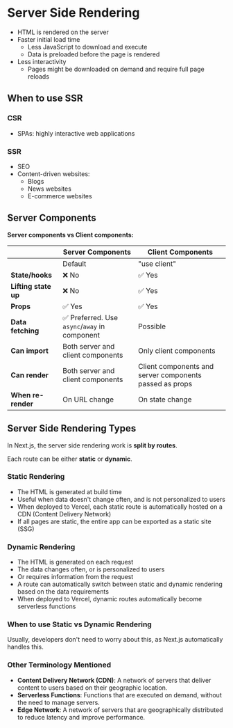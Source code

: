 # Server Side Rendering

- HTML is rendered on the server
- Faster initial load time
  - Less JavaScript to download and execute
  - Data is preloaded before the page is rendered
- Less interactivity
  - Pages might be downloaded on demand and require full page reloads

## When to use SSR

### CSR

- SPAs: highly interactive web applications

### SSR

- SEO
- Content-driven websites:
  - Blogs
  - News websites
  - E-commerce websites

## Server Components

**Server components vs Client components:**

|                      | Server Components                             | Client Components                                       |
| -------------------- | --------------------------------------------- | ------------------------------------------------------- |
|                      | Default                                       | "use client"                                            |
| **State/hooks**      | ❌ No                                         | ✅ Yes                                                  |
| **Lifting state up** | ❌ No                                         | ✅ Yes                                                  |
| **Props**            | ✅ Yes                                        | ✅ Yes                                                  |
| **Data fetching**    | ✅ Preferred. Use `async`/`away` in component | Possible                                                |
| **Can import**       | Both server and client components             | Only client components                                  |
| **Can render**       | Both server and client components             | Client components and server components passed as props |
| **When re-render**   | On URL change                                 | On state change                                         |

## Server Side Rendering Types

In Next.js, the server side rendering work is **split by routes**.

Each route can be either **static** or **dynamic**.

### Static Rendering

- The HTML is generated at build time
- Useful when data doesn't change often, and is not personalized to users
- When deployed to Vercel, each static route is automatically hosted on a CDN (Content Delivery Network)
- If all pages are static, the entire app can be exported as a static site (SSG)

### Dynamic Rendering

- The HTML is generated on each request
- The data changes often, or is personalized to users
- Or requires information from the request
- A route can automatically switch between static and dynamic rendering based on the data requirements
- When deployed to Vercel, dynamic routes automatically become serverless functions

### When to use Static vs Dynamic Rendering

Usually, developers don't need to worry about this, as Next.js automatically handles this.

### Other Terminology Mentioned

- **Content Delivery Network (CDN)**: A network of servers that deliver content to users based on their geographic location.
- **Serverless Functions**: Functions that are executed on demand, without the need to manage servers.
- **Edge Network**: A network of servers that are geographically distributed to reduce latency and improve performance.
